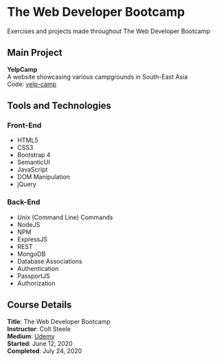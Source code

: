# The Web Developer Bootcamp
Exercises and projects made throughout The Web Developer Bootcamp

## Main Project
**YelpCamp**  
A website showcasing various campgrounds in South-East Asia  
Code: [yelp-camp](https://github.com/acyein/yelp-camp)

## Tools and Technologies
### Front-End
- HTML5
- CSS3
- Bootstrap 4
- SemanticUI
- JavaScript
- DOM Manipulation
- jQuery

### Back-End
- Unix (Command Line) Commands
- NodeJS
- NPM
- ExpressJS
- REST
- MongoDB
- Database Associations
- Authentication
- PassportJS
- Authorization

## Course Details
**Title**: The Web Developer Bootcamp  
**Instructor**: Colt Steele  
**Medium**: [Udemy](https://www.udemy.com/course/the-web-developer-bootcamp/)  
**Started**: June 12, 2020  
**Completed**: July 24, 2020

